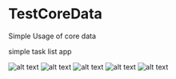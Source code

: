 # TestCoreData
Simple Usage of core data

simple task list app

![alt text](https://user-images.githubusercontent.com/22063776/47327560-60168480-d6a0-11e8-83f6-9c69b4e3102f.png)
![alt text](https://user-images.githubusercontent.com/22063776/47327561-60af1b00-d6a0-11e8-9c99-f8e2934e33cf.png)
![alt text](https://user-images.githubusercontent.com/22063776/47327562-60af1b00-d6a0-11e8-8ed1-0b6ad3ff617b.png)
![alt text](https://user-images.githubusercontent.com/22063776/47327563-60af1b00-d6a0-11e8-87f4-89c352ee6ba9.png)
![alt text](https://user-images.githubusercontent.com/22063776/47327682-d7e4af00-d6a0-11e8-9d5e-13efe89a33ae.png)

